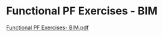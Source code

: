 # Functional PF Exercises - BIM

[Functional PF Exercises- BIM.pdf](Functional%20PF%20Exercises%20-%20BIM%20b34d75618a764cb88aa762a5632ed70f/Functional_PF_Exercises-_BIM.pdf)
